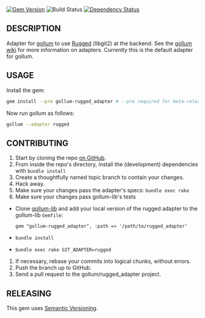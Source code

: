 [![Gem Version](https://badge.fury.io/rb/gollum-rugged_adapter.svg)](https://badge.fury.io/rb/gollum-rugged_adapter)
![Build Status](https://github.com/gollum/rugged_adapter/actions/workflows/test.yaml/badge.svg)
[![Dependency Status](https://gemnasium.com/gollum/rugged_adapter.svg)](https://gemnasium.com/gollum/rugged_adapter)

## DESCRIPTION

Adapter for [gollum](https://github.com/gollum/gollum) to use [Rugged](https://github.com/libgit2/rugged) (libgit2) at the backend. See the [gollum wiki](https://github.com/gollum/gollum/wiki/Git-adapters) for more information on adapters. Currently this is the default adapter for gollum.

## USAGE

Install the gem:

```bash
gem install --pre gollum-rugged_adapter # --pre required for beta-releases
```

Now run gollum as follows:

```bash
gollum --adapter rugged
```

## CONTRIBUTING

1. Start by cloning the repo [on GitHub](http://github.com/gollum/rugged_adapter).
2. From inside the repo's directory, install the (development) dependencies with `bundle install`
3. Create a thoughtfully named topic branch to contain your changes.
4. Hack away.
5. Make sure your changes pass the adapter's specs: `bundle exec rake`
6. Make sure your changes pass gollum-lib's tests
  * Clone [gollum-lib](https://github.com/gollum/gollum-lib) and add your local version of the rugged adapter to the gollum-lib `Gemfile`:
  
    `gem "gollum-rugged_adapter", :path => '/path/to/rugged_adapter'`
  * `bundle install`
  * `bundle exec rake GIT_ADAPTER=rugged`
1. If necessary, rebase your commits into logical chunks, without errors.
1. Push the branch up to GitHub.
1. Send a pull request to the gollum/rugged_adapter project.

## RELEASING

This gem uses [Semantic Versioning](http://semver.org/).
